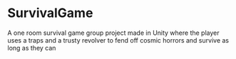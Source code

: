 # SurvivalGame
A one room survival game group project made in Unity where the player uses a traps and a trusty revolver to fend off cosmic horrors and survive as long as they can
